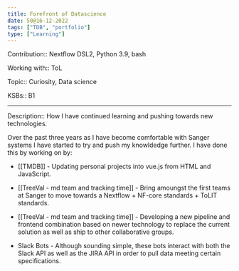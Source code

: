 ```yaml
---
title: Forefront of Datascience
date: 50@16-12-2022
tags: ["TDB", "portfolio"]
type: ["Learning"]
---
```


Contribution:: Nextflow DSL2, Python 3.9, bash

Working with:: ToL

Topic:: Curiosity, Data science

KSBs:: B1

---

Description:: How I have continued learning and pushing towards new technologies.

Over the past three years as I have become comfortable with Sanger systems I have started to try and push my knowldedge further. I have done this by working on by:

- [[TMDB]] - Updating personal projects into vue.js from HTML and JavaScript. 

- [[TreeVal - md team and tracking time]] - Bring amoungst the first teams at Sanger to move towards a Nextflow + NF-core standards + ToLIT standards.

- [[TreeVal - md team and tracking time]] - Developing a new pipeline and frontend combination based on newer technology to replace the current solution as well as ship to other collaborative groups.

- Slack Bots - Although sounding simple, these bots interact with both the Slack API as well as the JIRA API in order to pull data meeting certain specifications.